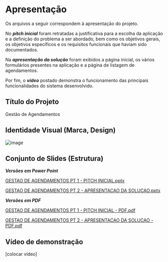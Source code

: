 # Apresentação

Os arquivos a seguir correspondem à apresentação do projeto. 

No ***pitch inicial*** foram retratadas a justificativa para a escolha da aplicação e a definição do problema a ser abordado, bem como os objetivos gerais, os objetivos específicos e os requisitos funcionais que haviam sido documentados.

Na ***apresentação da solução*** foram exibidos a página inicial, os vários formulários presentes na aplicação e a página de listagem de agendamentos. 

Por fim, o ***vídeo*** postado demonstra o funcionamento das principais funcionalidades do sistema desenvolvido.


## Título do Projeto

Gestão de Agendamentos

## Identidade Visual (Marca, Design)

![image](https://github.com/user-attachments/assets/b8a74316-619e-4287-9117-04369e99ba74)


## Conjunto de Slides (Estrutura)

***Versões em Power Point***

[GESTAO DE AGENDAMENTOS PT 1 - PITCH INICIAL.pptx](https://github.com/user-attachments/files/18026410/GESTAO.DE.AGENDAMENTOS.PT.1.-.PITCH.INICIAL.pptx)

[GESTAO DE AGENDAMENTOS PT 2  - APRESENTACAO DA SOLUCAO.pptx](https://github.com/user-attachments/files/18026417/GESTAO.DE.AGENDAMENTOS.PT.2.-.APRESENTACAO.DA.SOLUCAO.pptx)

***Versões em PDF***

[GESTAO DE AGENDAMENTOS PT 1 - PITCH INICIAL - PDF.pdf](https://github.com/user-attachments/files/18026419/GESTAO.DE.AGENDAMENTOS.PT.1.-.PITCH.INICIAL.-.PDF.pdf)

[GESTAO DE AGENDAMENTOS PT 2  - APRESENTACAO DA SOLUCAO - PDF.pdf](https://github.com/user-attachments/files/18026421/GESTAO.DE.AGENDAMENTOS.PT.2.-.APRESENTACAO.DA.SOLUCAO.-.PDF.pdf)

## Vídeo de demonstração

[colocar vídeo]
